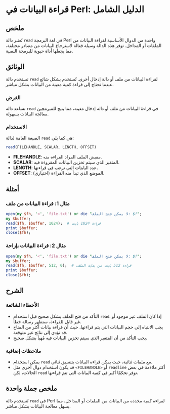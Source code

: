 <!--
Meta Description: # قراءة البيانات في Perl: الدليل الشامل ## ملخص تُعتبر دالة `read` في لغة البرمجة Perl واحدة من الدوال الأساسية لقراءة البيانات من الملفات أو المداخل....
Meta Keywords: البيانات, read, قراءة, perl, دالة
-->

# قراءة البيانات في Perl: الدليل الشامل

## ملخص
تُعتبر دالة `read` في لغة البرمجة Perl واحدة من الدوال الأساسية لقراءة البيانات من الملفات أو المداخل. توفر هذه الدالة وسيلة فعالة لاسترجاع البيانات من مصادر مختلفة، مما يجعلها أداة حيوية للبرمجة النصية.

## الوثائق
تستخدم دالة `read` لقراءة البيانات من ملف أو دالة إدخال أخرى. تُستخدم بشكل شائع عندما تحتاج إلى قراءة كمية معينة من البيانات بشكل مباشر.

### الغرض
تساعد دالة `read` في قراءة البيانات من ملف أو دالة إدخال معينة، مما يتيح للمبرمجين معالجة البيانات بسهولة.

### الاستخدام
الصيغة العامة لدالة `read` هي كما يلي:

```perl
read(FILEHANDLE, SCALAR, LENGTH, OFFSET)
```
- **FILEHANDLE**: مقبض الملف المراد القراءة منه.
- **SCALAR**: المتغير الذي سيتم تخزين البيانات المقروءة فيه.
- **LENGTH**: عدد البايتات التي ترغب في قراءتها.
- **OFFSET**: (اختياري) الموضع الذي تبدأ منه القراءة.

## أمثلة
### مثال 1: قراءة البيانات من ملف
```perl
open(my $fh, '<', 'file.txt') or die "لا يمكن فتح الملف: $!";
my $buffer;
read($fh, $buffer, 1024);  # قراءة 1024 بايت
print $buffer;
close($fh);
```

### مثال 2: قراءة البيانات بإزاحة
```perl
open(my $fh, '<', 'file.txt') or die "لا يمكن فتح الملف: $!";
my $buffer;
read($fh, $buffer, 512, 0);  # قراءة 512 بايت من بداية الملف
print $buffer;
close($fh);
```

## الشرح
### الأخطاء الشائعة
- التأكد من فتح الملف بشكل صحيح قبل استخدام `read`. إذا كان الملف غير موجود أو غير قابل للقراءة، ستظهر رسالة خطأ.
- يجب الانتباه إلى حجم البيانات التي يتم قراءتها، حيث أن قراءة بيانات أكثر من المتاح قد تؤدي إلى نتائج غير متوقعة.
- يجب التأكد من أن المتغير الذي سيتم تخزين البيانات فيه مُهيأ بشكل صحيح.

### ملاحظات إضافية
- يمكن استخدام `read` مع ملفات ثنائية، حيث يمكن قراءة البيانات بتنسيق ثنائي.
- قد يكون استخدام دوال أخرى مثل `<FILEHANDLE>` أو `readline` أكثر ملاءمة في بعض الحالات، لكن `read` توفر تحكمًا أكبر في كمية البيانات التي تتم قراءتها.

## ملخص جملة واحدة
تُستخدم دالة `read` في Perl لقراءة كمية محددة من البيانات من الملفات أو المداخل، مما يسهل معالجة البيانات بشكل مباشر.